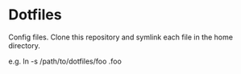 Dotfiles
========

Config files.  Clone this repository and symlink each file in the home directory.

e.g. ln -s /path/to/dotfiles/foo .foo
